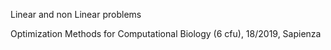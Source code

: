Linear and non Linear problems 

Optimization Methods for Computational Biology (6 cfu), 18/2019, Sapienza
